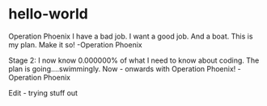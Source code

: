 # hello-world
Operation Phoenix
I have a bad job. I want a good job. And a boat. This is my plan. Make it so!
-Operation Phoenix 

Stage 2:
I now know 0.000000% of what I need to know about coding. The plan is going....swimmingly.
Now - onwards with Operation Phoenix!
-Operation Phoenix


Edit - trying stuff out
